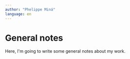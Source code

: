 ```yaml
---
author: "Phelippe Miná"
language: en
---
```



# General notes

Here, I'm going to write some general notes about my work.